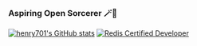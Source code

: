 ### Aspiring Open Sorcerer 🪄🎇

<!--[![Page Hits](https://hits.seeyoufarm.com/api/count/incr/badge.svg?url=https%3A%2F%2Fgithub.com%2Fhenry701&count_bg=%2379C83D&title_bg=%23555555&icon=github.svg&icon_color=%23FFFFFF&title=hits&edge_flat=false)](https://hits.seeyoufarm.com)-->

[![henry701's GitHub stats](https://github-readme-stats.vercel.app/api?username=henry701&theme=synthwave)](https://github.com/anuraghazra/github-readme-stats)
[![Redis Certified Developer](https://images.credential.net/badge/tiny/09li63qd_badge.png)](https://www.credential.net/c7dcac96-9142-481f-ba6e-467f08ebff0d)

<!--[![ko-fi](https://ko-fi.com/img/githubbutton_sm.svg)](https://ko-fi.com/U7U1AGZZR)-->
